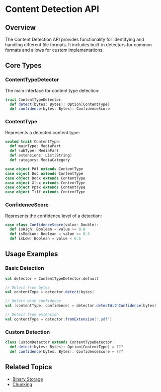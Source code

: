 # Content Detection API

## Overview

The Content Detection API provides functionality for identifying and handling different file formats. It includes built-in detectors for common formats and allows for custom implementations.

## Core Types

### ContentTypeDetector

The main interface for content type detection:

```scala
trait ContentTypeDetector:
  def detect(bytes: Bytes): Option[ContentType]
  def confidence(bytes: Bytes): ConfidenceScore
```

### ContentType

Represents a detected content type:

```scala
sealed trait ContentType:
  def mainType: MediaPart
  def subType: MediaPart
  def extensions: List[String]
  def category: MediaCategory

case object Pdf extends ContentType
case object Doc extends ContentType
case object Docx extends ContentType
case object Xlsx extends ContentType
case object Pptx extends ContentType
case object Tiff extends ContentType
```

### ConfidenceScore

Represents the confidence level of a detection:

```scala
case class ConfidenceScore(value: Double):
  def isHigh: Boolean = value >= 0.8
  def isMedium: Boolean = value >= 0.5
  def isLow: Boolean = value < 0.5
```

## Usage Examples

### Basic Detection

```scala
val detector = ContentTypeDetector.default

// Detect from bytes
val contentType = detector.detect(bytes)

// Detect with confidence
val (contentType, confidence) = detector.detectWithConfidence(bytes)

// Detect from extension
val contentType = detector.fromExtension(".pdf")
```

### Custom Detection

```scala
class CustomDetector extends ContentTypeDetector:
  def detect(bytes: Bytes): Option[ContentType] = ???
  def confidence(bytes: Bytes): ConfidenceScore = ???
```

## Related Topics

- [Binary Storage](../api-reference/binary-store.md)
- [Chunking](../api-reference/chunking.md) 